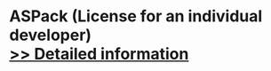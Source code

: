 # ASPack (License for an individual developer)<br />[>> Detailed information](https://secure.shareit.com/shareit/product.html?productid=300173798&affiliateid=200057808)